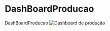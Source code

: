 # DashBoardProducao
DashBoardProducao
![Dashboard de produção](https://user-images.githubusercontent.com/89113372/166093550-b53559e1-ff0a-4b6c-ba02-80de77c361b6.png)
